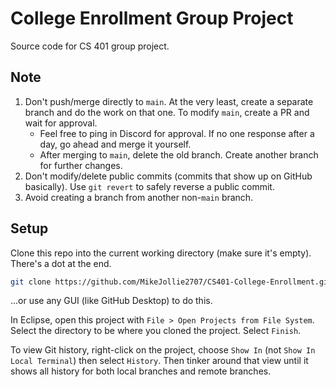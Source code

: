 # College Enrollment Group Project

Source code for CS 401 group project.

## Note

1. Don't push/merge directly to `main`. At the very least, create a separate branch and do the work on that one. To modify `main`, create a PR and wait for approval.
    - Feel free to ping in Discord for approval. If no one response after a day, go ahead and merge it yourself.
    - After merging to `main`, delete the old branch. Create another branch for further changes.
2. Don't modify/delete public commits (commits that show up on GitHub basically). Use `git revert` to safely reverse a public commit.
3. Avoid creating a branch from another non-`main` branch.

## Setup

Clone this repo into the current working directory (make sure it's empty). There's a dot at the end.

```sh
git clone https://github.com/MikeJollie2707/CS401-College-Enrollment.git .
```

...or use any GUI (like GitHub Desktop) to do this.

In Eclipse, open this project with `File > Open Projects from File System`. Select the directory to be where you cloned the project. Select `Finish`.

To view Git history, right-click on the project, choose `Show In` (not `Show In Local Terminal`) then select `History`. Then tinker around that view until it shows all history for both local branches and remote branches.
